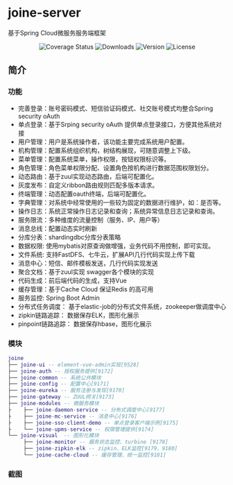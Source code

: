 # joine-server
基于Spring Cloud微服务服务端框架
<p align="center">
  <img src="https://img.shields.io/badge/Spring%20Cloud-EdgwareSR4-orange.svg" alt="Coverage Status">
  <img src="https://img.shields.io/badge/Spring%20Boot-1.5.13-blue.svg" alt="Downloads">
  <img src="https://img.shields.io/npm/v/npm.svg" alt="Version">
  <img src="https://img.shields.io/hexpm/l/plug.svg" alt="License">
</p>

## 简介

### 功能
- 完善登录：账号密码模式、短信验证码模式、社交账号模式均整合Spring security oAuth
- 单点登录：基于Srping security oAuth 提供单点登录接口，方便其他系统对接
- 用户管理：用户是系统操作者，该功能主要完成系统用户配置。
- 机构管理：配置系统组织机构，树结构展现，可随意调整上下级。
- 菜单管理：配置系统菜单，操作权限，按钮权限标识等。
- 角色管理：角色菜单权限分配、设置角色按机构进行数据范围权限划分。
- 动态路由：基于zuul实现动态路由，后端可配置化。
- 灰度发布：自定义ribbon路由规则匹配多版本请求。
- 终端管理：动态配置oauth终端，后端可配置化。
- 字典管理：对系统中经常使用的一些较为固定的数据进行维护，如：是否等。
- 操作日志：系统正常操作日志记录和查询；系统异常信息日志记录和查询。
- 服务限流：多种维度的流量控制（服务、IP、用户等）
- 消息总线：配置动态实时刷新
- 分库分表：shardingdbc分库分表策略
- 数据权限: 使用mybatis对原查询做增强，业务代码不用控制，即可实现。
- 文件系统: 支持FastDFS、七牛云，扩展API几行代码实现上传下载
- 消息中心：短信、邮件模板发送，几行代码实现发送
- 聚合文档：基于zuul实现 swagger各个模块的实现
- 代码生成：前后端代码的生成，支持Vue
- 缓存管理：基于Cache Cloud 保证Redis 的高可用
- 服务监控: Spring Boot Admin
- 分布式任务调度： 基于elastic-job的分布式文件系统，zookeeper做调度中心
- zipkin链路追踪： 数据保存ELK，图形化展示
- pinpoint链路追踪： 数据保存hbase，图形化展示
 ### 模块
``` lua
joine
├── joine-ui -- element-vue-admin实现[9528]
├── joine-auth -- 授权服务提供[9172]
├── joine-common -- 系统公共模块 
├── joine-config -- 配置中心[9171]
├── joine-eureka -- 服务注册与发现[9170]
├── joine-gateway -- ZUUL网关[9173]
├── joine-modules -- 微服务模块
├    ├── joine-daemon-service -- 分布式调度中心[9177]
├    ├── joine-mc-service -- 消息中心[9176]
├    ├── joine-sso-client-demo -- 单点登录客户端示例[9175]
├    └── joine-upms-service -- 权限管理提供[9174]
└── joine-visual  -- 图形化模块 
     ├── joine-monitor -- 服务状态监控、turbine [9178]
     ├── joine-zipkin-elk -- zipkin、ELK监控[9179、9180]
     └── joine-cache-cloud -- 缓存管理、统一监控[9181]
```

### 截图